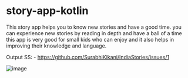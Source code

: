 # story-app-kotlin

This story app helps you to know new stories and have a good time.
you can experience new stories by reading in depth and have a ball of a time
this app is very good for small kids who can enjoy and it also helps in improving their knowledge and language.

Output SS: - https://github.com/SurabhiKikani/IndiaStories/issues/1

![image](https://user-images.githubusercontent.com/95072212/145762130-9086b6ff-7382-4c00-a37e-8b0dee2187e8.png)
